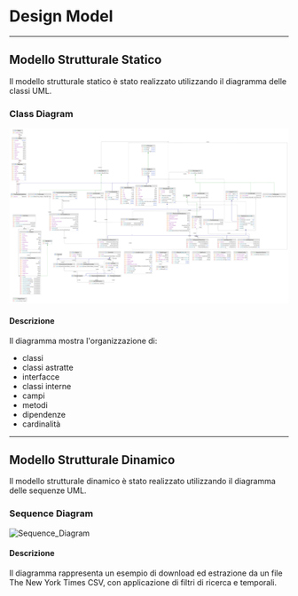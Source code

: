 # Design Model

---

## Modello Strutturale Statico

Il modello strutturale statico è stato realizzato utilizzando il diagramma delle classi UML.

### Class Diagram

![Class_Diagram](class_diagram.png)

#### Descrizione

Il diagramma mostra l'organizzazione di:

- classi
- classi astratte
- interfacce
- classi interne
- campi
- metodi
- dipendenze
- cardinalità

---

## Modello Strutturale Dinamico

Il modello strutturale dinamico è stato realizzato utilizzando il diagramma delle sequenze UML.

### Sequence Diagram

![Sequence_Diagram](sequence_diagram.png)

#### Descrizione

Il diagramma rappresenta un esempio di download ed estrazione da un file The New York Times CSV, con applicazione di
filtri di ricerca e
temporali.